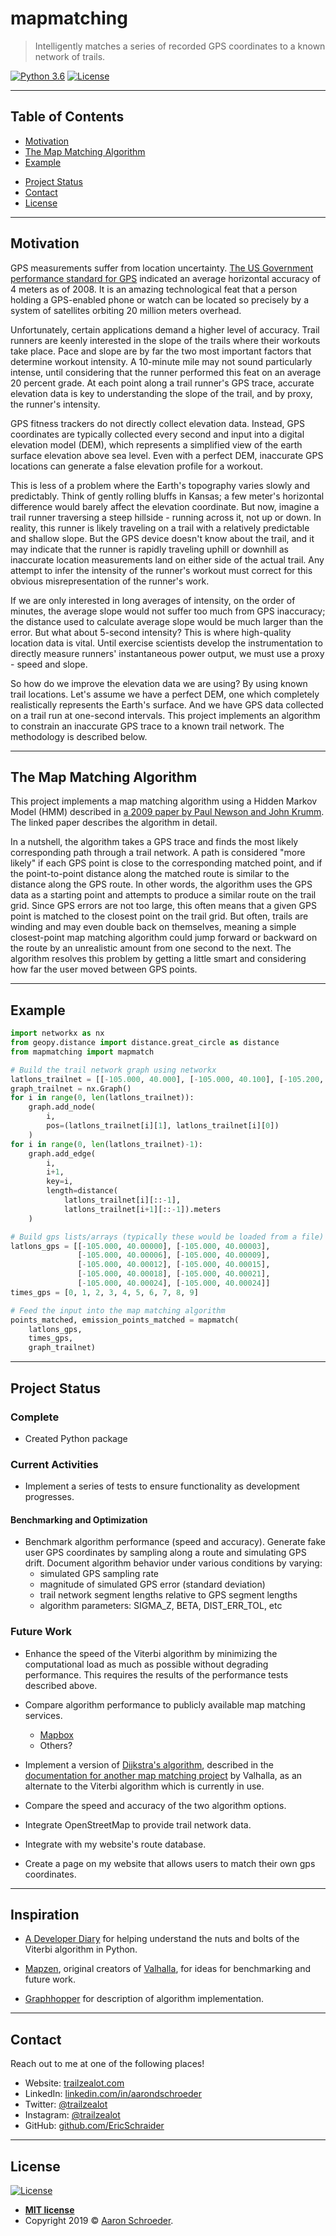 # mapmatching

> Intelligently matches a series of recorded GPS coordinates to a known network of trails.

[![Python 3.6](https://img.shields.io/badge/python-3.6-blue.svg)](https://www.python.org/downloads/release/python-360/)
[![License](http://img.shields.io/:license-mit-blue.svg)](http://badges.mit-license.org)

<!--
[![Build Status](http://img.shields.io/travis/badges/badgerbadgerbadger.svg?style=flat-square)](https://travis-ci.org/badges/badgerbadgerbadger) [![Dependency Status](http://img.shields.io/gemnasium/badges/badgerbadgerbadger.svg?style=flat-square)](https://gemnasium.com/badges/badgerbadgerbadger) [![Coverage Status](http://img.shields.io/coveralls/badges/badgerbadgerbadger.svg?style=flat-square)](https://coveralls.io/r/badges/badgerbadgerbadger) [![Badges](http://img.shields.io/:badges-9/9-ff6799.svg?style=flat-square)](https://github.com/badges/badgerbadgerbadger)
-->


---

## Table of Contents

- [Motivation](#motivation)
- [The Map Matching Algorithm](#the-map-matching-algorithm)
- [Example](#example)
<!-- - [FAQ](#faq) -->
<!-- - [People](#people) -->
- [Project Status](#project-status)
- [Contact](#contact)
- [License](#license)

---

## Motivation

GPS measurements suffer from location uncertainty. [The US Government performance standard for GPS](https://www.gps.gov/technical/ps/2008-SPS-performance-standard.pdf) indicated an average horizontal accuracy of 4 meters as of 2008. It is an amazing technological feat that a person holding a GPS-enabled phone or watch can be located so precisely by a system of satellites orbiting 20 million meters overhead. 

Unfortunately, certain applications demand a higher level of accuracy. Trail runners are keenly interested in the slope of the trails where their workouts take place. Pace and slope are by far the two most important factors that determine workout intensity. A 10-minute mile may not sound particularly intense, until considering that the runner performed this feat on an average 20 percent grade. At each point along a trail runner's GPS trace, accurate elevation data is key to understanding the slope of the trail, and by proxy, the runner's intensity. 

GPS fitness trackers do not directly collect elevation data. Instead, GPS coordinates are typically collected every second and input into a digital elevation model (DEM), which represents a simplified view of the earth surface elevation above sea level. Even with a perfect DEM, inaccurate GPS locations can generate a false elevation profile for a workout. 

This is less of a problem where the Earth's topography varies slowly and predictably. Think of gently rolling bluffs in Kansas; a few meter's horizontal difference would barely affect the elevation coordinate. But now, imagine a trail runner traversing a steep hillside - running across it, not up or down. In reality, this runner is likely traveling on a trail with a relatively predictable and shallow slope. But the GPS device doesn't know about the trail, and it may indicate that the runner is rapidly traveling uphill or downhill as inaccurate location measurements land on either side of the actual trail. Any attempt to infer the intensity of the runner's workout must correct for this obvious misrepresentation of the runner's work. 

If we are only interested in long averages of intensity, on the order of minutes, the average slope would not suffer too much from GPS inaccuracy; the distance used to calculate average slope would be much larger than the error. But what about 5-second intensity? This is where high-quality location data is vital. Until exercise scientists develop the instrumentation to directly measure runners' instantaneous power output, we must use a proxy - speed and slope.

So how do we improve the elevation data we are using? By using known trail locations. Let's assume we have a perfect DEM, one which completely realistically represents the Earth's surface. And we have GPS data collected on a trail run at one-second intervals. This project implements an algorithm to constrain an inaccurate GPS trace to a known trail network. The  methodology is described below.
<!--
In Boulder, where I live, I can get ahold of high-quality trail location coordinates that are the result of actual surveys. Not everyone has access to such accurate and granular data, but resources like the [Trail Run Project](https://www.trailrunproject.com/) provide GPX files with coordinates for many popular trails. 
-->

---

## The Map Matching Algorithm

This project implements a map matching algorithm using a Hidden Markov Model (HMM) described in [a 2009 paper by Paul Newson and John Krumm](http://citeseerx.ist.psu.edu/viewdoc/download?doi=10.1.1.187.5145&rep=rep1&type=pdf). The linked paper describes the algorithm in detail. 

In a nutshell, the algorithm takes a GPS trace and finds the most likely corresponding path through a trail network. A path is considered "more likely" if each GPS point is close to the corresponding matched point, and if the point-to-point distance along the matched route is similar to the distance along the GPS route. In other words, the algorithm uses the GPS data as a starting point and attempts to produce a similar route on the trail grid. Since GPS errors are not too large, this often means that a given GPS point is matched to the closest point on the trail grid. But often, trails are winding and may even double back on themselves, meaning a simple closest-point map matching algorithm could jump forward or backward on the route by an unrealistic amount from one second to the next. The algorithm resolves this problem by getting a little smart and considering how far the user moved between GPS points.

---

## Example
```python
import networkx as nx
from geopy.distance import distance.great_circle as distance
from mapmatching import mapmatch

# Build the trail network graph using networkx
latlons_trailnet = [[-105.000, 40.000], [-105.000, 40.100], [-105.200, 40.100]]
graph_trailnet = nx.Graph()
for i in range(0, len(latlons_trailnet)):
    graph.add_node(
        i,
        pos=(latlons_trailnet[i][1], latlons_trailnet[i][0])
    )
for i in range(0, len(latlons_trailnet)-1):
    graph.add_edge(
        i,
        i+1,
        key=i,
        length=distance(
            latlons_trailnet[i][::-1],
            latlons_trailnet[i+1][::-1]).meters
    )

# Build gps lists/arrays (typically these would be loaded from a file)
latlons_gps = [[-105.000, 40.00000], [-105.000, 40.00003], 
               [-105.000, 40.00006], [-105.000, 40.00009],
               [-105.000, 40.00012], [-105.000, 40.00015],
               [-105.000, 40.00018], [-105.000, 40.00021],
               [-105.000, 40.00024], [-105.000, 40.00024]]
times_gps = [0, 1, 2, 3, 4, 5, 6, 7, 8, 9]               

# Feed the input into the map matching algorithm
points_matched, emission_points_matched = mapmatch(
    latlons_gps,
    times_gps,
    graph_trailnet)
```

---

## Project Status

### Complete

- Created Python package 

### Current Activities

- Implement a series of tests to ensure functionality as development progresses.

#### Benchmarking and Optimization

- Benchmark algorithm performance (speed and accuracy). Generate fake user GPS coordinates by sampling along a route and simulating GPS drift. Document algorithm behavior under various conditions by varying: 
   - simulated GPS sampling rate
   - magnitude of simulated GPS error (standard deviation)
   - trail network segment lengths relative to GPS segment lengths
   - algorithm parameters: SIGMA_Z, BETA, DIST_ERR_TOL, etc

### Future Work

- Enhance the speed of the Viterbi algorithm by minimizing the computational load as much as possible without degrading performance. This requires the results of the performance tests described above.

- Compare algorithm performance to publicly available map matching services.
   - [Mapbox](https://docs.mapbox.com/api/navigation/#map-matching)
   - Others?

- Implement a version of [Dijkstra's algorithm](https://en.wikipedia.org/wiki/Dijkstra%27s_algorithm), described in the [documentation for another map matching project](https://github.com/valhalla/valhalla/blob/master/docs/meili/algorithms.md) by Valhalla, as an alternate to the Viterbi algorithm which is currently in use.

- Compare the speed and accuracy of the two algorithm options.

- Integrate OpenStreetMap to provide trail network data.

- Integrate with my website's route database.

- Create a page on my website that allows users to match their own gps coordinates.

---

<!--
## FAQ
- **How do I do *specifically* so and so?**
    - No problem! Just do this.
-->
<!--
## People

| <a href="https://github.com/EricSchraider" target="_blank">**Aaron Schroeder**</a> |
| :---: |
| [![Aaron Schroeder](https://avatars0.githubusercontent.com/u/39806580?v=4&s=200)](https://github.com/EricSchraider) |
| <a href="https://github.com/EricSchraider" target="_blank">`github.com/EricSchraider`</a> |

---
-->

## Inspiration

- [A Developer Diary](http://www.adeveloperdiary.com/data-science/machine-learning/implement-viterbi-algorithm-in-hidden-markov-model-using-python-and-r/) for helping understand the nuts and bolts of the Viterbi algorithm in Python.

- [Mapzen](https://www.mapzen.com/blog/map-matching-validation/), original creators of [Valhalla](https://www.interline.io/valhalla/), for ideas for benchmarking and future work.

- [Graphhopper](https://github.com/graphhopper/map-matching) for description of algorithm implementation.

---

## Contact

Reach out to me at one of the following places!

- Website: <a href="https://trailzealot.com" target="_blank">trailzealot.com</a>
- LinkedIn: <a href="https://www.linkedin.com/in/aarondschroeder/" target="_blank">linkedin.com/in/aarondschroeder</a>
- Twitter: <a href="https://twitter.com/trailzealot" target="_blank">@trailzealot</a>
- Instagram: <a href="https://instagram.com/trailzealot" target="_blank">@trailzealot</a>
- GitHub: <a href="https://github.com/EricSchraider" target="_blank">github.com/EricSchraider</a>

---

<!--
## Support

[![Buy me a coffee](https://bmc-cdn.nyc3.digitaloceanspaces.com/BMC-button-images/custom_images/orange_img.png)](https://www.buymeacoffee.com/OpPEjlGFC)

[![Support via Patreon](https://c5.patreon.com/external/logo/become_a_patron_button@2x.png)](https://www.patreon.com/amitmerchant)

[![Support via Gratipay](https://cdn.rawgit.com/gratipay/gratipay-badge/2.3.0/dist/gratipay.png)](https://gratipay.com/fvcproductions/)

---
-->

## License

[![License](http://img.shields.io/:license-mit-blue.svg)](http://badges.mit-license.org)

- **[MIT license](http://opensource.org/licenses/mit-license.php)**
- Copyright 2019 © <a href="https://trailzealot.com/about" target="_blank">Aaron Schroeder</a>.

<!--
## Installation

- All the `code` required to get started
- Images of what it should look like

### Clone

- Clone this repo to your local machine using `https://github.com/EricSchraider/mapmatching`

### Setup

- If you want more syntax highlighting, format your code like this:

> update and install this package first

```shell
$ brew update
$ brew install fvcproductions
```

> now install npm and bower packages

```shell
$ npm install
$ bower install
```

---
-->

<!--
## Contributing

> To get started...

### Step 1

- **Option 1**
    - 🍴 Fork this repo!

- **Option 2**
    - 👯 Clone this repo to your local machine using `https://github.com/joanaz/HireDot2.git`

### Step 2

- **HACK AWAY!** 🔨🔨🔨

### Step 3

- 🔃 Create a new pull request using <a href="https://github.com/joanaz/HireDot2/compare/" target="_blank">`https://github.com/joanaz/HireDot2/compare/`</a>.

---
-->


<!--
## Features
## Documentation (Optional)
## Tests (Optional)
-->
